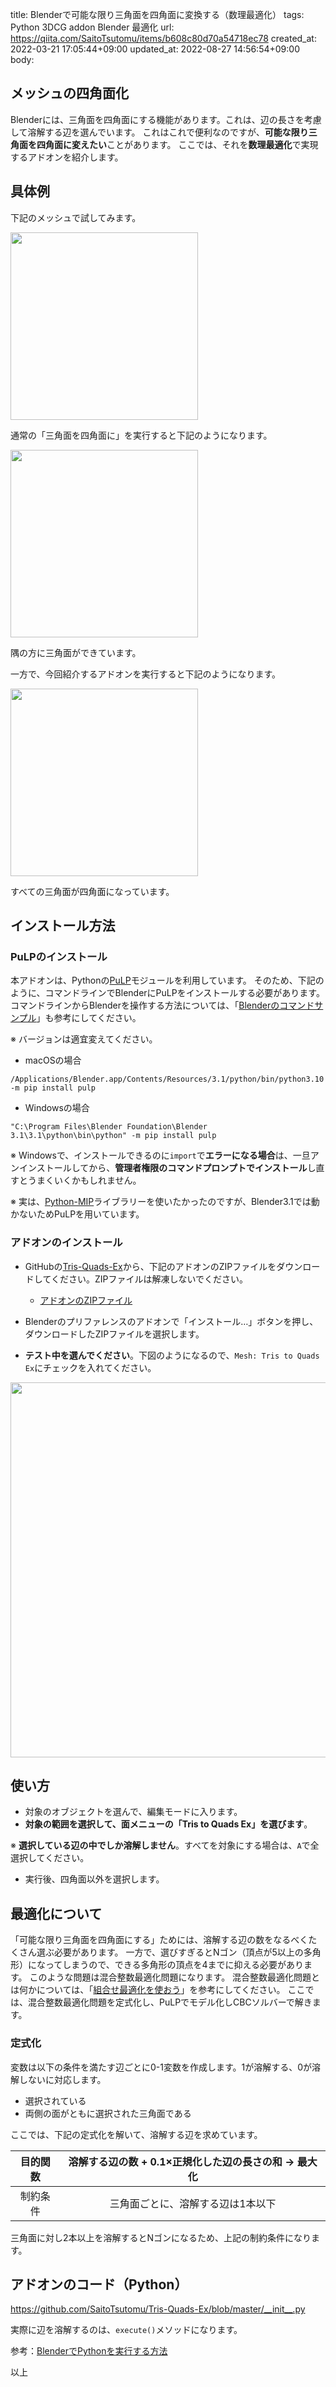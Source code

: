 title: Blenderで可能な限り三角面を四角面に変換する（数理最適化）
tags: Python 3DCG addon Blender 最適化
url: https://qiita.com/SaitoTsutomu/items/b608c80d70a54718ec78
created_at: 2022-03-21 17:05:44+09:00
updated_at: 2022-08-27 14:56:54+09:00
body:

## メッシュの四角面化

Blenderには、三角面を四角面にする機能があります。これは、辺の長さを考慮して溶解する辺を選んでいます。
これはこれで便利なのですが、**可能な限り三角面を四角面に変えたい**ことがあります。
ここでは、それを**数理最適化**で実現するアドオンを紹介します。

## 具体例

下記のメッシュで試してみます。

<img src="https://qiita-image-store.s3.ap-northeast-1.amazonaws.com/0/13955/26141131-8915-b923-87f3-78e115397f85.png" width="300">

通常の「三角面を四角面に」を実行すると下記のようになります。

<img src="https://qiita-image-store.s3.ap-northeast-1.amazonaws.com/0/13955/21a01f16-46d2-1765-239a-17c19d654514.png" width="300">

隅の方に三角面ができています。

一方で、今回紹介するアドオンを実行すると下記のようになります。

<img src="https://qiita-image-store.s3.ap-northeast-1.amazonaws.com/0/13955/928d6e87-6d11-b922-2452-980fb8eeb984.png" width="300">

すべての三角面が四角面になっています。

## インストール方法

### PuLPのインストール

本アドオンは、Pythonの[PuLP](https://github.com/coin-or/pulp)モジュールを利用しています。
そのため、下記のように、コマンドラインでBlenderにPuLPをインストールする必要があります。コマンドラインからBlenderを操作する方法については、「[Blenderのコマンドサンプル](https://qiita.com/SaitoTsutomu/items/6b70367455f843a979b1)」も参考にしてください。

※ バージョンは適宜変えてください。

- macOSの場合
```
/Applications/Blender.app/Contents/Resources/3.1/python/bin/python3.10 -m pip install pulp
```

- Windowsの場合
```
"C:\Program Files\Blender Foundation\Blender 3.1\3.1\python\bin\python" -m pip install pulp
```

※ Windowsで、インストールできるのに`import`で**エラーになる場合**は、一旦アンインストールしてから、**管理者権限のコマンドプロンプトでインストール**し直すとうまくいくかもしれません。

※ 実は、[Python-MIP](https://www.python-mip.com/)ライブラリーを使いたかったのですが、Blender3.1では動かないためPuLPを用いています。

### アドオンのインストール

- GitHubの[Tris-Quads-Ex](https://github.com/SaitoTsutomu/Tris-Quads-Ex)から、下記のアドオンのZIPファイルをダウンロードしてください。ZIPファイルは解凍しないでください。

  - [アドオンのZIPファイル](https://github.com/SaitoTsutomu/Tris-Quads-Ex/archive/refs/heads/master.zip)

- Blenderのプリファレンスのアドオンで「インストール…」ボタンを押し、ダウンロードしたZIPファイルを選択します。

- **テスト中を選んでください**。下図のようになるので、`Mesh: Tris to Quads Ex`にチェックを入れてください。

<img src="https://qiita-image-store.s3.ap-northeast-1.amazonaws.com/0/13955/f6c65eae-8763-e040-d25a-b2e901a582e0.png" width="600">

## 使い方

- 対象のオブジェクトを選んで、編集モードに入ります。
- **対象の範囲を選択して、面メニューの「Tris to Quads Ex」を選びます**。

※ **選択している辺の中でしか溶解しません**。すべてを対象にする場合は、`A`で全選択してください。

- 実行後、四角面以外を選択します。

## 最適化について

「可能な限り三角面を四角面にする」ためには、溶解する辺の数をなるべくたくさん選ぶ必要があります。
一方で、選びすぎるとNゴン（頂点が5以上の多角形）になってしまうので、できる多角形の頂点を4までに抑える必要があります。
このような問題は混合整数最適化問題になります。
混合整数最適化問題とは何かについては、「[組合せ最適化を使おう](https://qiita.com/SaitoTsutomu/items/bfbf4c185ed7004b5721)」を参考にしてください。
ここでは、混合整数最適化問題を定式化し、PuLPでモデル化しCBCソルバーで解きます。

### 定式化

変数は以下の条件を満たす辺ごとに0-1変数を作成します。1が溶解する、0が溶解しないに対応します。

- 選択されている
- 両側の面がともに選択された三角面である

ここでは、下記の定式化を解いて、溶解する辺を求めています。

| 目的関数 | 溶解する辺の数 + 0.1×正規化した辺の長さの和 → 最大化 |
|:-:|:-:|
| 制約条件 | 三角面ごとに、溶解する辺は1本以下 |

三角面に対し2本以上を溶解するとNゴンになるため、上記の制約条件になります。

## アドオンのコード（Python）

https://github.com/SaitoTsutomu/Tris-Quads-Ex/blob/master/__init__.py

実際に辺を溶解するのは、`execute()`メソッドになります。

参考：[BlenderでPythonを実行する方法](https://qiita.com/SaitoTsutomu/items/cec67381a8789b40e377)

以上

